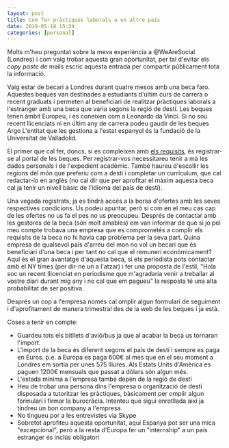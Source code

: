 ```yaml
---
layout: post
title: Com fer pràctiques laborals a un altre país
date: 2010-05-18 15:34
categories: [personal]
---
```

Molts m'heu preguntat sobre la meva experiència a @WeAreSocial (Londres) i com vaig trobar aquesta gran oportunitat, per tal d'evitar els *copy paste* de mails escric aquesta entrada per compartir públicament tota la informació.

Vaig estar de becari a Londres durant quatre mesos amb una beca faro. Aquestes beques van destinades a estudiants d'últim curs de carrera o recent graduats i permeten al beneficiari de realitzar pràctiques laborals a l'estranger amb una beca que varia segons la regió de destí. Les beques tenen àmbit Europeu, i es coneixen com a Leonardo da Vinci. Si no sou recent llicenciats ni en últim any de carrera podeu gaudir de les beques Argo L'entitat que les gestiona a l'estat espanyol és la fundació de la Universitat de Valladolid.

El primer que cal fer, doncs, sí es compleixen amb <a href="http://becasfaro.es" rel="nofollow">els requisits</a>, és registrar-se al portal de les beques. Per registrar-vos necessitareu tenir a mà les dades personals i de l'expedient acadèmic. També haureu d'escollir les regions del món que preferiu com a destí i completar un currículum, que cal redactar-lo en anglès (no cal dir que per aprofitar el màxim aquesta beca cal ja tenir un nivell bàsic de l'idioma del país de destí).

Una vegada registrats, ja es tindrà accés a la borsa d'ofertes amb les seves respectives condicions. Us podeu apuntar, però si com en el meu cas cap de les ofertes no us fa el pes no us preocupeu. Després de contactar amb les gestores de la beca (són molt amables) em van informar de que si jo pel meu compte trobava una empresa que es comprometés a complir els requisits de la beca no hi havia cap problema per la seva part. Quina empresa de qualsevol país d'arreu del mon no vol un becari que és beneficiari d'una beca i per tant no cal que el remuneri econòmicament? Aquí és el gran avantatge d'aquesta beca, si ets periodista pots contactar amb el NY times (per dir-ne un a l'atzar) i fer una proposta de l'estil, "Hola soc un recent llicenciat en periodisme que m'agradaria venir a treballar al vostre diari durant mig any i no cal que em pagueu" la resposta té una alta probabilitat de ser positiva.

Després un cop a l'empresa només cal omplir algun formulari de seguiment i d'aprofitament de manera trimestral des de la web de les beques i ja està.

Coses a tenir en compte:

- Guardeu tots els bitllets d'avió/bus ja que al acabar la beca us tornaran l'import.
- L'import de la beca és diferent segons el país de destí i sempre es paga en Euros. p.e. a Europa es paga 600€ al mes que en el seu moment a Londres em sortia per unes 575 lliures. Als Estats Units d'Amèrica es paguen 1200€ mensuals que passat a dòlars són algun més.
- L'estada mínima a l'empresa també depèn de la regió de destí
- Heu de trobar una persona dins l'empresa o organització de destí disposada a tutoritzar les pràctiques, bàsicament per omplir algun formulari i firmar la burocràcia. Intenteu que sigui enrotllada així ja tindreu un bon company a l'empresa.
- No tingueu por a les entrevistes via Skype
- Sobretot aprofiteu aquesta oportunitat, aquí Espanya pot ser una mica "excepcional", però a la resta d'Europa fer un "internship" a un país estranger és inclús obligatori
